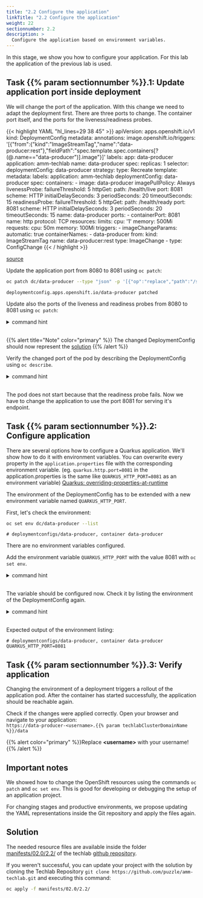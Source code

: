 ```yaml
---
title: "2.2 Configure the application"
linkTitle: "2.2 Configure the application"
weight: 22
sectionnumber: 2.2
description: >
  Configure the application based on environment variables.
---
```


In this stage, we show you how to configure your application.
For this lab the application of the previous lab is used.


## Task {{% param sectionnumber %}}.1: Update application port inside deployment

We will change the port of the application. With this change we need to adapt the deployment first. There are three ports to change. The container port itself, and the ports for the liveness/readiness probes.

{{< highlight YAML "hl_lines=29 38 45" >}}
apiVersion: apps.openshift.io/v1
kind: DeploymentConfig
metadata:
  annotations:
    image.openshift.io/triggers: '[{"from":{"kind":"ImageStreamTag","name":"data-producer:rest"},"fieldPath":"spec.template.spec.containers[?(@.name==\"data-producer\")].image"}]'
  labels:
    app: data-producer
    application: amm-techlab
  name: data-producer
spec:
  replicas: 1
  selector:
    deploymentConfig: data-producer
  strategy:
    type: Recreate
  template:
    metadata:
      labels:
        application: amm-techlab
        deploymentConfig: data-producer
    spec:
      containers:
        - image: data-producer
          imagePullPolicy: Always
          livenessProbe:
            failureThreshold: 5
            httpGet:
              path: /health/live
              port: 8081
              scheme: HTTP
            initialDelaySeconds: 3
            periodSeconds: 20
            timeoutSeconds: 15
          readinessProbe:
            failureThreshold: 5
            httpGet:
              path: /health/ready
              port: 8081
              scheme: HTTP
            initialDelaySeconds: 3
            periodSeconds: 20
            timeoutSeconds: 15
          name: data-producer
          ports:
            - containerPort: 8081
              name: http
              protocol: TCP
          resources:
            limits:
              cpu: '1'
              memory: 500Mi
            requests:
              cpu: 50m
              memory: 100Mi
  triggers:
    - imageChangeParams:
        automatic: true
        containerNames:
          - data-producer
        from:
          kind: ImageStreamTag
          name: data-producer:rest
      type: ImageChange
    - type: ConfigChange
{{< / highlight >}}

[source](https://raw.githubusercontent.com/puzzle/amm-techlab/master/manifests/02.0/2.2/producer.yaml)

Update the application port from 8080 to 8081 using `oc patch`:

```BASH
oc patch dc/data-producer --type "json" -p '[{"op":"replace","path":"/spec/template/spec/containers/0/ports/0/containerPort","value":8081}]'
```

```
deploymentconfig.apps.openshift.io/data-producer patched
```

Update also the ports of the liveness and readiness probes from 8080 to 8081 using `oc patch`:

<details><summary>command hint</summary>

```BASH

oc patch dc/data-producer --type "json" -p '[{"op":"replace","path":"/spec/template/spec/containers/0/livenessProbe/httpGet/port","value":8081}]'
oc patch dc/data-producer --type "json" -p '[{"op":"replace","path":"/spec/template/spec/containers/0/readinessProbe/httpGet/port","value":8081}]'

```

</details><br/>

{{% alert title="Note" color="primary" %}} The changed DeploymentConfig should now represent the [solution](https://raw.githubusercontent.com/puzzle/amm-techlab/master/manifests/02.0/2.2/producer.yaml) {{% /alert %}}

Verify the changed port of the pod by describing the DeploymentConfig using `oc describe`.

<details><summary>command hint</summary>

```BASH
oc describe deploymentconfig data-producer
```

</details><br/>

The pod does not start because that the readiness probe fails. Now we have to change the application to use the port 8081 for serving it's endpoint.


## Task {{% param sectionnumber %}}.2: Configure application

There are several options how to configure a Quarkus application. We'll show how to do it with environment variables. You can overwrite every property in the `application.properties` file with the corresponding environment variable. (eg. `quarkus.http.port=8081` in the application.properties is the same like `QUARKUS_HTTP_PORT=8081` as an environment variable) [Quarkus: overriding-properties-at-runtime](https://quarkus.io/guides/config#overriding-properties-at-runtime)

The environment of the DeploymentConfig has to be extended with a new environment variable named `QUARKUS_HTTP_PORT`.

First, let's check the environment:

```BASH
oc set env dc/data-producer --list
```

```
# deploymentconfigs/data-producer, container data-producer
```

There are no environment variables configured.

Add the environment variable `QUARKUS_HTTP_PORT` with the value 8081 with `oc set env`.

<details><summary>command hint</summary>

```BASH
oc set env dc/data-producer QUARKUS_HTTP_PORT=8081
```

```
deploymentconfig.apps.openshift.io/data-producer updated
```

</details><br/>

The variable should be configured now. Check it by listing the environment of the DeploymentConfig again.

<details><summary>command hint</summary>

```BASH
oc set env dc/data-producer --list
```

</details><br/>

Expected output of the environment listing:

```
# deploymentconfigs/data-producer, container data-producer
QUARKUS_HTTP_PORT=8081
```


## Task {{% param sectionnumber %}}.3: Verify application

Changing the environment of a deployment triggers a rollout of the application pod.
After the container has started successfully, the application should be reachable again.

Check if the changes were applied correctly. Open your browser and navigate to your application:  
`https://data-producer-<username>.{{% param techlabClusterDomainName %}}/data`

{{% alert  color="primary" %}}Replace **\<username>** with your username!{{% /alert %}}


## Important notes

We showed how to change the OpenShift resources using the commands `oc patch` and `oc set env`.
This is good for developing or debugging the setup of an application project.

For changing stages and productive environments, we propose updating the YAML representations inside the Git repository and apply the files again.


## Solution

The needed resource files are available inside the folder [manifests/02.0/2.2/](https://github.com/puzzle/amm-techlab/tree/master/manifests/02.0/2.2/) of the techlab [github repository](https://github.com/puzzle/amm-techlab).

If you weren't successful, you can update your project with the solution by cloning the Techlab Repository `git clone https://github.com/puzzle/amm-techlab.git` and executing this command:

```BASH
oc apply -f manifests/02.0/2.2/
```
